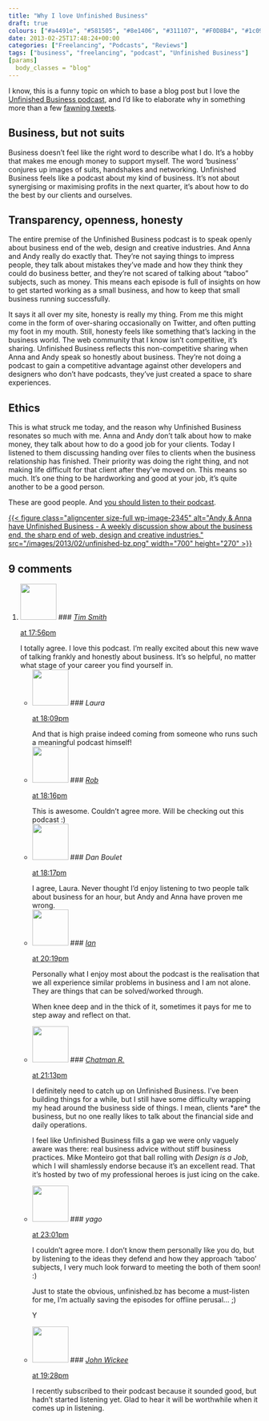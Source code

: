 ```yaml
---
title: "Why I love Unfinished Business"
draft: true
colours: ["#a4491e", "#581505", "#8e1406", "#311107", "#F0D8B4", "#1c0903", "#D5C9BF"]
date: 2013-02-25T17:48:24+00:00
categories: ["Freelancing", "Podcasts", "Reviews"]
tags: ["business", "freelancing", "podcast", "Unfinished Business"]
[params]
  body_classes = "blog"
---
```


I know, this is a funny topic on which to base a blog post but I love the [Unfinished Business podcast](http://unfinished.bz/), and I’d like to elaborate why in something more than a few [fawning tweets](https://twitter.com/laurakalbag/status/306038603950198785).

## Business, but not suits

Business doesn’t feel like the right word to describe what I do. It’s a hobby that makes me enough money to support myself. The word ‘business’ conjures up images of suits, handshakes and networking. Unfinished Business feels like a podcast about my kind of business. It’s not about synergising or maximising profits in the next quarter, it’s about how to do the best by our clients and ourselves.

## Transparency, openness, honesty

The entire premise of the Unfinished Business podcast is to speak openly about business end of the web, design and creative industries. And Anna and Andy really do exactly that. They’re not saying things to impress people, they talk about mistakes they’ve made and how they think they could do business better, and they’re not scared of talking about “taboo” subjects, such as money. This means each episode is full of insights on how to get started working as a small business, and how to keep that small business running successfully.

It says it all over my site, honesty is really my thing. From me this might come in the form of over-sharing occasionally on Twitter, and often putting my foot in my mouth. Still, honesty feels like something that’s lacking in the business world. The web community that I know isn’t competitive, it’s sharing. Unfinished Business reflects this non-competitive sharing when Anna and Andy speak so honestly about business. They’re not doing a podcast to gain a competitive advantage against other developers and designers who don’t have podcasts, they’ve just created a space to share experiences.

## Ethics

This is what struck me today, and the reason why Unfinished Business resonates so much with me. Anna and Andy don’t talk about how to make money, they talk about how to do a good job for your clients. Today I listened to them discussing handing over files to clients when the business relationship has finished. Their priority was doing the right thing, and not making life difficult for that client after they’ve moved on. This means so much. It’s one thing to be hardworking and good at your job, it’s quite another to be a good person.

These are good people. And [you should listen to their podcast](http://unfinished.bz/).

[{{< figure class="aligncenter size-full wp-image-2345" alt="Andy &amp; Anna have Unfinished Business - A weekly discussion show about the business end, the sharp end of web, design and creative industries." src="/images/2013/02/unfinished-bz.png" width="700" height="270" >}}](http://unfinished.bz/)

## 9 comments

<ol class="commentlist">
	<li class="comment even thread-even depth-1" id="li-comment-487">
			<div class="comment-author vcard">
			<img alt='' src='https://secure.gravatar.com/avatar/6a3ee49625841a3100dd0dc00309cf35?s=72&amp;d=mm&amp;r=g' srcset='https://secure.gravatar.com/avatar/6a3ee49625841a3100dd0dc00309cf35?s=144&amp;d=mm&amp;r=g 2x' class='avatar avatar-72 photo' height='72' width='72' />
### <cite class="fn"><a href='http://timothybsmith.com' rel='external nofollow' class='url'>Tim Smith</a></cite>
		</div>
		<aside class="comment-meta commentmetadata"><p><a href="#comment-487"><time datetime="2013-02-25T17:56:55+00:00" pubdate class="published">
		 at <span class="hours">17:56pm</span></time></a></p>
	</aside>
	<div class="comment-entry">
		I totally agree. I love this podcast. I’m really excited about this new wave of talking frankly and honestly about business. It’s so helpful, no matter what stage of your career you find yourself in.
	</div>
	<ul class="children">
		<li class="comment byuser comment-author-laura bypostauthor odd alt depth-2" id="li-comment-488">
			<div class="comment-author vcard">
			<img alt='' src='https://secure.gravatar.com/avatar/55bb2acf65203dbb95c35a83e62e9ae6?s=72&amp;d=mm&amp;r=g' srcset='https://secure.gravatar.com/avatar/55bb2acf65203dbb95c35a83e62e9ae6?s=144&amp;d=mm&amp;r=g 2x' class='avatar avatar-72 photo' height='72' width='72' />
### <cite class="fn">Laura</cite>
		</div>
		<aside class="comment-meta commentmetadata"><p><a href="#comment-488"><time datetime="2013-02-25T18:09:39+00:00" pubdate class="published">
		 at <span class="hours">18:09pm</span></time></a></p>
	</aside>
	<div class="comment-entry">
		And that is high praise indeed coming from someone who runs such a meaningful podcast himself!
		</div>
	</li>
	<li class="comment even thread-odd thread-alt depth-1" id="li-comment-489">
			<div class="comment-author vcard">
			<img alt='' src='https://secure.gravatar.com/avatar/362da963c1a8e81cc508fd6b972ca4df?s=72&amp;d=mm&amp;r=g' srcset='https://secure.gravatar.com/avatar/362da963c1a8e81cc508fd6b972ca4df?s=144&amp;d=mm&amp;r=g 2x' class='avatar avatar-72 photo' height='72' width='72' />
### <cite class="fn"><a href='http://www.robhampson.co.uk' rel='external nofollow' class='url'>Rob</a></cite>
		</div>
		<aside class="comment-meta commentmetadata"><p><a href="#comment-489"><time datetime="2013-02-25T18:16:49+00:00" pubdate class="published">
		 at <span class="hours">18:16pm</span></time></a></p>
	</aside>
	<div class="comment-entry">
		This is awesome. Couldn’t agree more. Will be checking out this podcast :)
	</div>
</li>
	<li class="comment odd alt thread-even depth-1" id="li-comment-490">
			<div class="comment-author vcard">
			<img alt='' src='https://secure.gravatar.com/avatar/aa8e9557e5fe402953f8d2fb726b731d?s=72&amp;d=mm&amp;r=g' srcset='https://secure.gravatar.com/avatar/aa8e9557e5fe402953f8d2fb726b731d?s=144&amp;d=mm&amp;r=g 2x' class='avatar avatar-72 photo' height='72' width='72' />
### <cite class="fn">Dan Boulet</cite>
		</div>
		<aside class="comment-meta commentmetadata"><p><a href="#comment-490"><time datetime="2013-02-25T18:17:30+00:00" pubdate class="published">
		 at <span class="hours">18:17pm</span></time></a></p>
	</aside>
	<div class="comment-entry">
		I agree, Laura. Never thought I’d enjoy listening to two people talk about business for an hour, but Andy and Anna have proven me wrong.
	</div>
</li>
	<li class="comment even thread-odd thread-alt depth-1" id="li-comment-491">
			<div class="comment-author vcard">
			<img alt='' src='https://secure.gravatar.com/avatar/a9d07c20116fc86dfb522daaa1f0c923?s=72&amp;d=mm&amp;r=g' srcset='https://secure.gravatar.com/avatar/a9d07c20116fc86dfb522daaa1f0c923?s=144&amp;d=mm&amp;r=g 2x' class='avatar avatar-72 photo' height='72' width='72' />
### <cite class="fn"><a href='http://ianwootten.co.uk' rel='external nofollow' class='url'>Ian</a></cite>
		</div>
		<aside class="comment-meta commentmetadata"><p><a href="#comment-491"><time datetime="2013-02-25T20:19:22+00:00" pubdate class="published">
		 at <span class="hours">20:19pm</span></time></a></p>
	</aside>
	<div class="comment-entry">
		Personally what I enjoy most about the podcast is the realisation that we all experience similar problems in business and I am not alone. They are things that can be solved/worked through. 

When knee deep and in the thick of it, sometimes it pays for me to step away and reflect on that.
	</div>
</li>
	<li class="comment odd alt thread-even depth-1" id="li-comment-492">
			<div class="comment-author vcard">
			<img alt='' src='https://secure.gravatar.com/avatar/32df526463f91b68f822af66a6b9027f?s=72&amp;d=mm&amp;r=g' srcset='https://secure.gravatar.com/avatar/32df526463f91b68f822af66a6b9027f?s=144&amp;d=mm&amp;r=g 2x' class='avatar avatar-72 photo' height='72' width='72' />
### <cite class="fn"><a href='http://overthecounterdesign.com' rel='external nofollow' class='url'>Chatman R.</a></cite>
		</div>
		<aside class="comment-meta commentmetadata"><p><a href="#comment-492"><time datetime="2013-02-25T21:13:34+00:00" pubdate class="published">
		 at <span class="hours">21:13pm</span></time></a></p>
	</aside>
	<div class="comment-entry">
		I definitely need to catch up on Unfinished Business. I’ve been building things for a while, but I still have some difficulty wrapping my head around the business side of things. I mean, clients *are* the business, but no one really likes to talk about the financial side and daily operations.

I feel like Unfinished Business fills a gap we were only vaguely aware was there: real business advice without stiff business practices. Mike Monteiro got that ball rolling with <cite>Design is a Job</cite>, which I will shamlessly endorse because it’s an excellent read. That it’s hosted by two of my professional heroes is just icing on the cake.
	</div>
</li>
	<li class="comment even thread-odd thread-alt depth-1" id="li-comment-493">
			<div class="comment-author vcard">
			<img alt='' src='https://secure.gravatar.com/avatar/d212a102c8e7f5b7b80fc3910e16ab22?s=72&amp;d=mm&amp;r=g' srcset='https://secure.gravatar.com/avatar/d212a102c8e7f5b7b80fc3910e16ab22?s=144&amp;d=mm&amp;r=g 2x' class='avatar avatar-72 photo' height='72' width='72' />
### <cite class="fn">yago</cite>
		</div>
		<aside class="comment-meta commentmetadata"><p><a href="#comment-493"><time datetime="2013-02-25T23:01:50+00:00" pubdate class="published">
		 at <span class="hours">23:01pm</span></time></a></p>
	</aside>
	<div class="comment-entry">
		<p>I couldn’t agree more. I don’t know them personally like you do, but by listening to the ideas they defend and how they approach ‘taboo’ subjects, I very much look forward to meeting the both of them soon! :)

Just to state the obvious, unfinished.bz has become a must-listen for me, I’m actually saving the episodes for offline perusal&#8230; ;)

Y</p>	</div>
</li>
	<li class="comment odd alt thread-even depth-1" id="li-comment-494">
			<div class="comment-author vcard">
			<img alt='' src='https://secure.gravatar.com/avatar/d8ea827f7b8b0d3a267f52a91eb31361?s=72&amp;d=mm&amp;r=g' srcset='https://secure.gravatar.com/avatar/d8ea827f7b8b0d3a267f52a91eb31361?s=144&amp;d=mm&amp;r=g 2x' class='avatar avatar-72 photo' height='72' width='72' />
### <cite class="fn"><a href='http://redheaded-geek.blogspot.com' rel='external nofollow' class='url'>John Wickee</a></cite>
		</div>
		<aside class="comment-meta commentmetadata"><p><a href="#comment-494"><time datetime="2013-03-27T19:28:54+00:00" pubdate class="published">
		 at <span class="hours">19:28pm</span></time></a></p>
	</aside>
	<div class="comment-entry">
		I recently subscribed to their podcast because it sounded good, but hadn’t started listening yet. Glad to hear it will be worthwhile when it comes up in listening.
	</div>
</li>
</ol>
